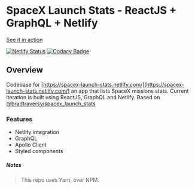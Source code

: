 # SpaceX Launch Stats - ReactJS + GraphQL + Netlify

[See it in action](https://spacex-launch-stats.netlify.com/)

[![Netlify Status](https://api.netlify.com/api/v1/badges/94b2bcff-7334-44d6-9153-e4cc390c9a84/deploy-status)](https://app.netlify.com/sites/spacex-launch-stats/deploys) [![Codacy Badge](https://api.codacy.com/project/badge/Grade/dda4da3bfd4347a59244df5fb7bf4fc8)](https://www.codacy.com/app/sthanleyso/spacex-launch-stats-frontend?utm_source=github.com&amp;utm_medium=referral&amp;utm_content=sthanleyso/spacex-launch-stats-frontend&amp;utm_campaign=Badge_Grade)

## Overview

Codebase for [https://spacex-launch-stats.netlify.com/](https://spacex-launch-stats.netlify.com/) an app that lists SpaceX missions stats.
Current iteration is built using ReactJS, GraphQL and Netlify. Based on [@bradtraversy/spacex_launch_stats](https://github.com/bradtraversy/spacex_launch_stats)

### Features

- Netlify integration
- GraphQL
- Apollo Client
- Styled components

##### Notes

> This repo uses Yarn, over NPM.
